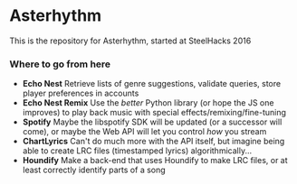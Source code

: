 # Asterhythm
This is the repository for Asterhythm, started at SteelHacks 2016
### Where to go from here
 - **Echo Nest** Retrieve lists of genre suggestions, validate queries, store player preferences in accounts
 - **Echo Nest Remix** Use the *better* Python library (or hope the JS one improves) to play back music with special effects/remixing/fine-tuning
 - **Spotify** Maybe the libspotify SDK will be updated (or a successor will come), or maybe the Web API will let you control *how* you stream
 - **ChartLyrics** Can't do much more with the API itself, but imagine being able to create LRC files (timestamped lyrics) algorithmically...
 - **Houndify** Make a back-end that uses Houndify to make LRC files, or at least correctly identify parts of a song